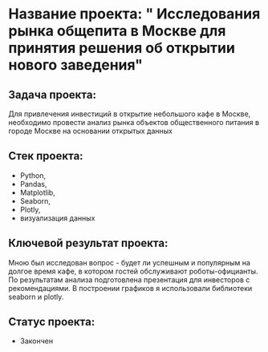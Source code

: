 # **Название проекта:** " Исследования рынка общепита в Москве для принятия решения об открытии нового заведения" 

##  **Задача проекта:**
Для привлечения инвестиций в открытие небольшого кафе в Москве, необходимо провести анализ рынка объектов общественного питания в городе Москве на основании открытых данных

##  **Стек проекта:**
- Python, 
- Pandas, 
- Matplotlib, 
- Seaborn,
- Plotly,
- визуализация данных

## **Ключевой результат проекта:**
Мною был исследован вопрос - будет ли успешным и популярным на долгое время кафе, в котором гостей обслуживают роботы-официанты. По результатам анализа подготовлена презентация для инвесторов с рекомендациями. В построении графиков я использовали библиотеки seaborn и plotly. 

## **Статус проекта:**
- Закончен
